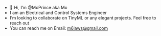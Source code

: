 - 👋 Hi, I’m @MoPrince aka Mo 
- I am an Electrical and Control Systems Engineer 
- I’m looking to collaborate on TinyML or any elegant projects. Feel free to reach out
- You can reach me on
    Email: m6laws@gmail.com

<!---
MoPrince/MoPrince is a ✨ special ✨ repository because its `README.md` (this file) appears on your GitHub profile.
You can click the Preview link to take a look at your changes.
--->
